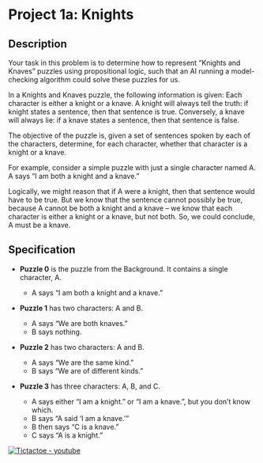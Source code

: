 # Project 1a: Knights

## Description

Your task in this problem is to determine how to represent  “Knights and Knaves” puzzles using propositional logic, such that an AI running a model-checking algorithm could solve these puzzles for us.

In a Knights and Knaves puzzle, the following information is given: Each character is either a knight or a knave. A knight will always tell the truth: if knight states a sentence, then that sentence is true. Conversely, a knave will always lie: if a knave states a sentence, then that sentence is false.

The objective of the puzzle is, given a set of sentences spoken by each of the characters, determine, for each character, whether that character is a knight or a knave.

For example, consider a simple puzzle with just a single character named A. A says “I am both a knight and a knave.”

Logically, we might reason that if A were a knight, then that sentence would have to be true. But we know that the sentence cannot possibly be true, because A cannot be both a knight and a knave – we know that each character is either a knight or a knave, but not both. So, we could conclude, A must be a knave.

## Specification

* **Puzzle 0** is the puzzle from the Background. It contains a single character, A.
    * A says “I am both a knight and a knave.”

* **Puzzle 1** has two characters: A and B.
    * A says “We are both knaves.”
    * B says nothing.

* **Puzzle 2** has two characters: A and B.
    * A says “We are the same kind.”
    * B says “We are of different kinds.”

* **Puzzle 3** has three characters: A, B, and C.
    * A says either “I am a knight.” or “I am a knave.”, but you don’t know which.
    * B says “A said ‘I am a knave.’”
    * B then says “C is a knave.”
    * C says “A is a knight.”

[![Tictactoe - youtube](https://img.youtube.com/vi/E8U0NHNGlKo/0.jpg)](https://youtu.be/E8U0NHNGlKo)